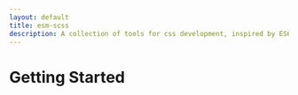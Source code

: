 ```yaml
---
layout: default
title: esm-scss
description: A collection of tools for css development, inspired by ES6 export and import mechanics. 
---
```


# Getting Started

